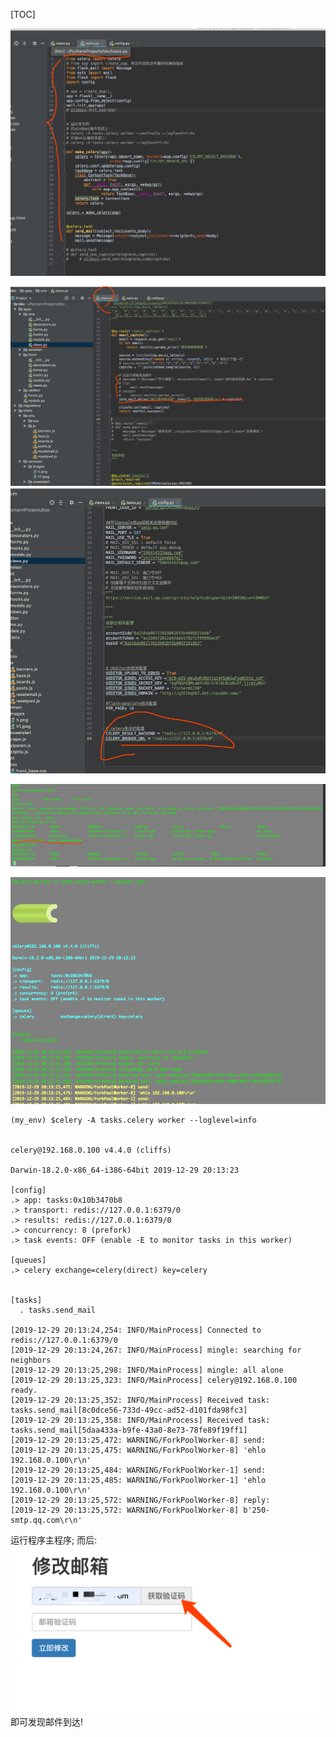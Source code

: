 [TOC]


![73378733.png](191_files/73378733.png)


![73423885.png](191_files/73423885.png)
![73441784.png](191_files/73441784.png)


![73518961.png](191_files/73518961.png)


![73558457.png](191_files/73558457.png)
```
(my_env) $celery -A tasks.celery worker --loglevel=info


celery@192.168.0.100 v4.4.0 (cliffs)

Darwin-18.2.0-x86_64-i386-64bit 2019-12-29 20:13:23

[config]
.> app: tasks:0x10b3470b8
.> transport: redis://127.0.0.1:6379/0
.> results: redis://127.0.0.1:6379/0
.> concurrency: 8 (prefork)
.> task events: OFF (enable -E to monitor tasks in this worker)

[queues]
.> celery exchange=celery(direct) key=celery


[tasks]
  . tasks.send_mail

[2019-12-29 20:13:24,254: INFO/MainProcess] Connected to redis://127.0.0.1:6379/0
[2019-12-29 20:13:24,267: INFO/MainProcess] mingle: searching for neighbors
[2019-12-29 20:13:25,298: INFO/MainProcess] mingle: all alone
[2019-12-29 20:13:25,323: INFO/MainProcess] celery@192.168.0.100 ready.
[2019-12-29 20:13:25,352: INFO/MainProcess] Received task: tasks.send_mail[8c0dce56-733d-49cc-ad52-d101fda98fc3]
[2019-12-29 20:13:25,358: INFO/MainProcess] Received task: tasks.send_mail[5daa433a-b9fe-43a0-8e73-78fe89f19ff1]
[2019-12-29 20:13:25,472: WARNING/ForkPoolWorker-8] send:
[2019-12-29 20:13:25,475: WARNING/ForkPoolWorker-8] 'ehlo 192.168.0.100\r\n'
[2019-12-29 20:13:25,484: WARNING/ForkPoolWorker-1] send:
[2019-12-29 20:13:25,485: WARNING/ForkPoolWorker-1] 'ehlo 192.168.0.100\r\n'
[2019-12-29 20:13:25,572: WARNING/ForkPoolWorker-8] reply:
[2019-12-29 20:13:25,572: WARNING/ForkPoolWorker-8] b'250-smtp.qq.com\r\n'
```
运行程序主程序;
而后:
![73652087.png](191_files/73652087.png)
即可发现邮件到达!
